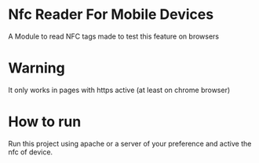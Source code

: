 # Nfc Reader For Mobile Devices

A Module to read NFC tags made to test this feature on browsers

# Warning

It only works in pages with https active (at least on chrome browser)

# How to run

Run this project using apache or a server of your preference and active the nfc of device.

